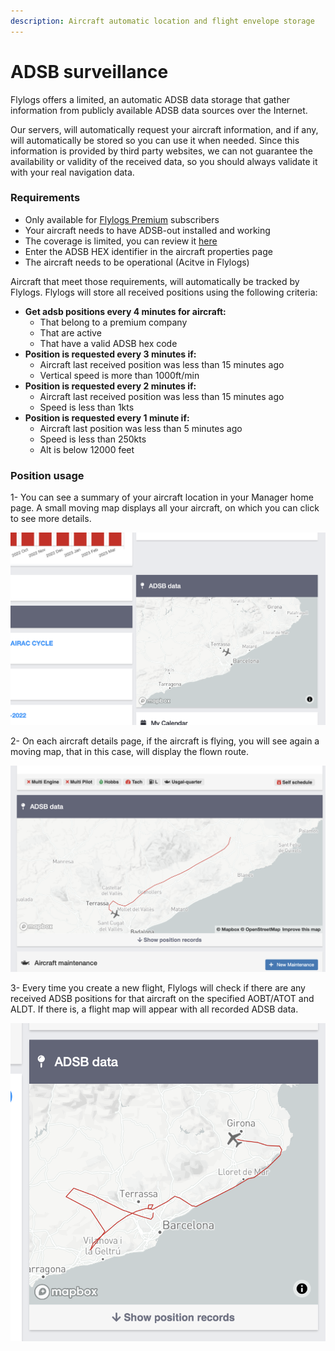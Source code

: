 ```yaml
---
description: Aircraft automatic location and flight envelope storage
---
```


# ADSB surveillance

Flylogs offers a limited, an automatic ADSB data storage that gather information from publicly available ADSB data sources over the Internet.

Our servers, will automatically request your aircraft information, and if any, will automatically be stored so you can use it when needed. Since this information is provided by third party websites, we can not guarantee the availability or validity of the received data, so you should always validate it with your real navigation data.



### Requirements

* Only available for [Flylogs Premium](https://www.flylogs.com/static/pricing) subscribers
* Your aircraft needs to have ADSB-out installed and working
* The coverage is limited, you can review it [here](https://opensky-network.org/network/facts)
* Enter the ADSB HEX identifier in the aircraft properties page
* The aircraft needs to be operational (Acitve in Flylogs)



Aircraft that meet those requirements, will automatically be tracked by Flylogs. Flylogs will store all received positions using the following criteria:

* **Get adsb positions every 4 minutes for aircraft:**
  * That belong to a premium company
  * That are active
  * That have a valid ADSB hex code
* **Position is requested every 3 minutes if:**
  * Aircraft last received position was less than 15 minutes ago
  * Vertical speed is more than 1000ft/min
* **Position is requested every 2 minutes if:**
  * Aircraft last received position was less than 15 minutes ago
  * Speed is less than 1kts
* **Position is requested every 1 minute if:**
  * Aircraft last position was less than 5 minutes ago
  * Speed is less than 250kts
  * Alt is below 12000 feet

### Position usage

1- You can see a summary of your aircraft location in your Manager home page. A small moving map displays all your aircraft, on which you can click to see more details.

![](<../.gitbook/assets/Screenshot 2023-03-17 at 11.54.47.png>)



2- On each aircraft details page, if the aircraft is flying, you will see again a moving map, that in this case, will display the flown route.

![](<../.gitbook/assets/Screenshot 2023-03-17 at 11.56.11.png>)

3- Every time you create a new flight, Flylogs will check if there are any received ADSB positions for that aircraft on the specified AOBT/ATOT and ALDT. If there is, a flight map will appear with all recorded ADSB data.

![](<../.gitbook/assets/Screenshot 2023-03-17 at 12.03.54.png>)
